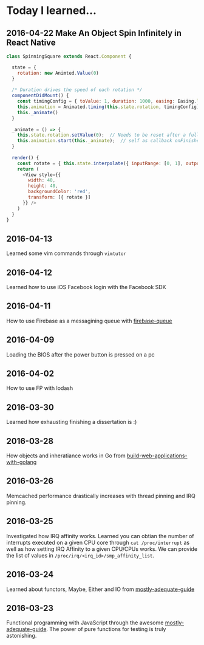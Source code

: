 Today I learned...
======
## 2016-04-22 Make An Object Spin Infinitely in React Native
```javascript
class SpinningSquare extends React.Component {

  state = {
    rotation: new Animted.Value(0)
  }
  
  /* Duration drives the speed of each rotation */
  componentDidMount() {
    const timingConfig = { toValue: 1, duration: 1000, easing: Easing.linear }
    this.animation = Animated.timing(this.state.rotation, timingConfig)
    this._animate()
  }
  
  _animate = () => {
    this.state.rotation.setValue(0);  // Needs to be reset after a full rotation
    this.animation.start(this._animate);  // self as callback onFinished
  }
  
  render() {
    const rotate = { this.state.interpolate({ inputRange: [0, 1], outputRange: ['0deg', '360deg'] })
    return (
      <View style={{
        width: 40,
        height: 40,
        backgroundColor: 'red',
        transform: [{ rotate }]
      }} />
    )
  }
}
```


## 2016-04-13
Learned some vim commands through `vimtutor`

## 2016-04-12
Learned how to use iOS Facebook login with the Facebook SDK

## 2016-04-11
How to use Firebase as a messagining queue with [firebase-queue](https://github.com/firebase/firebase-queue)

## 2016-04-09
Loading the BIOS after the power button is pressed on a pc

## 2016-04-02
How to use FP with lodash

## 2016-03-30
Learned how exhausting finishing a dissertation is :)

## 2016-03-28
How objects and inheratiance works in Go from [build-web-applications-with-golang](https://www.gitbook.com/book/astaxie/build-web-application-with-golang/details)

## 2016-03-26
Memcached performance drastically increases with thread pinning and IRQ pinning.

## 2016-03-25
Investigated how IRQ affinity works. Learned you can obtian the number of interrupts executed on a given CPU core through `cat /proc/interrupt` as well as how setting IRQ Affinity to a given CPU/CPUs works. We can provide the list of values in `/proc/irq/<irq_id>/smp_affinity_list`.

## 2016-03-24
Learned about functors, Maybe, Either and IO from [mostly-adequate-guide](https://drboolean.gitbooks.io/mostly-adequate-guide/content/)

## 2016-03-23
Functional programming with JavaScript through the awesome [mostly-adequate-guide](https://drboolean.gitbooks.io/mostly-adequate-guide/content/). The power of pure functions for testing is truly astonishing.

